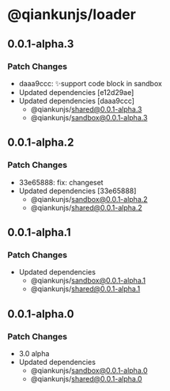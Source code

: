 # @qiankunjs/loader

## 0.0.1-alpha.3

### Patch Changes

- daaa9ccc: ✨support code block in sandbox
- Updated dependencies [e12d29ae]
- Updated dependencies [daaa9ccc]
  - @qiankunjs/shared@0.0.1-alpha.3
  - @qiankunjs/sandbox@0.0.1-alpha.3

## 0.0.1-alpha.2

### Patch Changes

- 33e65888: fix: changeset
- Updated dependencies [33e65888]
  - @qiankunjs/sandbox@0.0.1-alpha.2
  - @qiankunjs/shared@0.0.1-alpha.2

## 0.0.1-alpha.1

### Patch Changes

- Updated dependencies
  - @qiankunjs/sandbox@0.0.1-alpha.1
  - @qiankunjs/shared@0.0.1-alpha.1

## 0.0.1-alpha.0

### Patch Changes

- 3.0 alpha
- Updated dependencies
  - @qiankunjs/sandbox@0.0.1-alpha.0
  - @qiankunjs/shared@0.0.1-alpha.0
